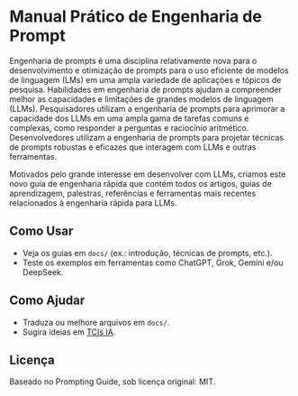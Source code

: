# Manual Prático de Engenharia de Prompt

Engenharia de prompts é uma disciplina relativamente nova para o desenvolvimento e otimização de prompts para o uso eficiente de modelos de linguagem (LMs) em uma ampla variedade de aplicações e tópicos de pesquisa. Habilidades em engenharia de prompts ajudam a compreender melhor as capacidades e limitações de grandes modelos de linguagem (LLMs). Pesquisadores utilizam a engenharia de prompts para aprimorar a capacidade dos LLMs em uma ampla gama de tarefas comuns e complexas, como responder a perguntas e raciocínio aritmético. Desenvolvedores utilizam a engenharia de prompts para projetar técnicas de prompts robustas e eficazes que interagem com LLMs e outras ferramentas.

Motivados pelo grande interesse em desenvolver com LLMs, criamos este novo guia de engenharia rápida que contém todos os artigos, guias de aprendizagem, palestras, referências e ferramentas mais recentes relacionados à engenharia rápida para LLMs.

## Como Usar
- Veja os guias em `docs/` (ex.: introdução, técnicas de prompts, etc.).
- Teste os exemplos em ferramentas como ChatGPT, Grok, Gemini e/ou DeepSeek.

## Como Ajudar
- Traduza ou melhore arquivos em `docs/`.
- Sugira ideias em [TCIs IA](https://ticsia.com.br/contato/).

## Licença
Baseado no Prompting Guide, sob licença original: MIT.
